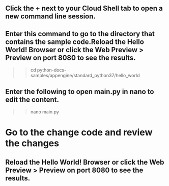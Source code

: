 ## Click the + next to your Cloud Shell tab to open a new command line session.

## Enter this command to go to the directory that contains the sample code.Reload the Hello World! Browser or click the Web Preview > Preview on port 8080 to see the results.
>> cd python-docs-samples/appengine/standard_python37/hello_world

## Enter the following to open main.py in nano to edit the content.

>> nano main.py

# Go to the change code and review the changes
## Reload the Hello World! Browser or click the Web Preview > Preview on port 8080 to see the results.
